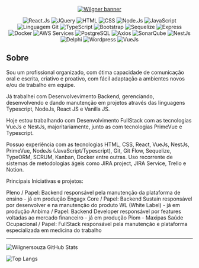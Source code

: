 <p align="center">
    <a href="https://wilgnersouza.github.io/Meu-Portfolio/">
		 <img src="https://i.imgur.com/gctOYr3.png" title="Wilgner banner"/>
	</a>
</p>

<div align="center">
    
![](https://img.shields.io/badge/--0D0D0D.svg?style=flat&logoColor=61dafb&logo=react "React.Js")
![](https://img.shields.io/badge/--0769AD.svg?style=flat&logoColor=FAFAFF&logo=jquery "JQuery")
![](https://img.shields.io/badge/--FAFAFF.svg?style=flat&logoColor=E34F26&logo=html5 "HTML")
![](https://img.shields.io/badge/--FAFAFF.svg?style=flat&logoColor=1572b6&logo=css3 "CSS")
![](https://img.shields.io/badge/--339933.svg?style=flat&logoColor=FAFAFF&logo=node.js "Node.Js")
![](https://img.shields.io/badge/--0D0D0D.svg?style=flat&logoColor=F7DF1E&logo=javascript "JavaScript")
![](https://img.shields.io/badge/--FAFAFF.svg?style=flat&logoColor=fa7a18&logo=git "Linguagem Git")
![](https://img.shields.io/badge/--0D0D0D.svg?style=flat&logoColor=61dafb&logo=typescript "TypeScript")
![](https://img.shields.io/badge/--FAFAFF.svg?style=flat&logoColor=7952B3&logo=bootstrap "Bootstrap")
![](https://img.shields.io/badge/--FAFAFF.svg?style=flat&logoColor=1572b6&logo=sequelize "Sequelize")
![](https://img.shields.io/badge/--FAFAFF.svg?style=flat&logoColor=0D0D0D&logo=express "Express")
![](https://img.shields.io/badge/--FAFAFF.svg?style=flat&logoColor=007cba&logo=docker "Docker")
![](https://img.shields.io/badge/--FAFAFF.svg?style=flat&logoColor=0D0D0D&logo=amazon "AWS Services")
![](https://img.shields.io/badge/--FAFAFF.svg?style=flat&logoColor=007cba&logo=postgresql "PostgreSQL")
![](https://img.shields.io/badge/--FAFAFF.svg?style=flat&logoColor=7952B3&logo=axios "Axios")
![](https://img.shields.io/badge/--FAFAFF.svg?style=flat&logoColor=007cba&logo=sonarqube "SonarQube")
![](https://img.shields.io/badge/--FAFAFF.svg?style=flat&logoColor=DD0031&logo=nestjs "NestJs")
![](https://img.shields.io/badge/--FAFAFF.svg?style=flat&logoColor=DD0031&logo=delphi "Delphi")
![](https://img.shields.io/badge/--2f7bad.svg?style=flat&logoColor=FAFAFF&logo=wordpress "Wordpress")
![](https://camo.githubusercontent.com/b357d78cb59af9dcc26c081e2d335f0a5879522539b88e9e0745a31f2806768c/68747470733a2f2f696d672e736869656c64732e696f2f62616467652f2d5675652d3466633038643f7374796c653d666c6174266c6f676f3d5675652e6a73266c6f676f436f6c6f723d666666 "VueJs")
</div>

## Sobre

Sou um profissional organizado, com ótima capacidade de comunicação oral e escrita, criativo e proativo, com fácil adaptação a ambientes novos e/ou de trabalho em equipe.

Já trabalhei com Desenvolvevimento Backend, gerenciando, desenvolvendo e dando manutenção em projetos através das linguagens Typescript, NodeJs, React JS e Vanilla JS.

Hoje estou trabalhando com Desenvolvimento FullStack com as tecnologias VueJs e NestJs, majoritariamente, junto as com tecnologias PrimeVue e Typescript.

Possuo experiência com as tecnologias HTML, CSS, React, VueJs, NestJs, PrimeVue, NodeJs (JavaScript/Typescript), Git, Git Flow, Sequelize, TypeORM, SCRUM, Kanban, Docker entre outras. Uso recorrente de sistemas de metodologias ágeis como JIRA project, JIRA Service, Trello e Notion.

Principais Iniciativas e projetos:

Pleno / Papel: Backend responsável pela manutenção da plataforma de ensino - já em produção
Engagx Core / Papel: Backend Sustain responsável por desenvolver e na manutenção do produto WL (White Label) - já em produção
Anbima / Papel: Backend Developer responsável por features voltadas ao mercado financeiro - já em produção
Piom - Maxipas Saúde Ocupacional / Papel: FullStack responsável pela manutenção e plataforma especializada em medicina do trabalho

----

![Wilgnersouza GitHub Stats](https://github-readme-stats.vercel.app/api?username=wilgnersouza&show_icons=true&hide=contribs,prs&theme=algolia&locale=pt-BR&border_radius=12&hide_border=true&count_private=true)

![Top Langs](https://github-readme-stats.vercel.app/api/top-langs/?username=wilgnersouza&show_icons=true&theme=algolia&locale=pt-BR&border_radius=12&hide_border=true&layout=compact&card_width=445&langs_count=6)
